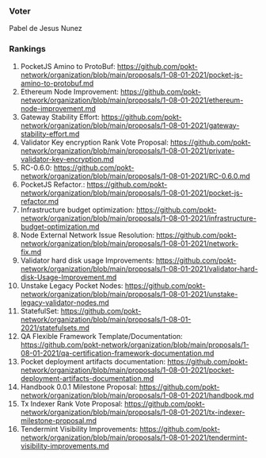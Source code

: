 ### Voter
Pabel de Jesus Nunez
### Rankings
1. PocketJS Amino to ProtoBuf: https://github.com/pokt-network/organization/blob/main/proposals/1-08-01-2021/pocket-js-amino-to-protobuf.md
2. Ethereum Node Improvement: https://github.com/pokt-network/organization/blob/main/proposals/1-08-01-2021/ethereum-node-improvement.md
3. Gateway Stability Effort: https://github.com/pokt-network/organization/blob/main/proposals/1-08-01-2021/gateway-stability-effort.md
4. Validator Key encryption Rank Vote Proposal: https://github.com/pokt-network/organization/blob/main/proposals/1-08-01-2021/private-validator-key-encryption.md
5. RC-0.6.0: https://github.com/pokt-network/organization/blob/main/proposals/1-08-01-2021/RC-0.6.0.md
6. PocketJS Refactor.: https://github.com/pokt-network/organization/blob/main/proposals/1-08-01-2021/pocket-js-refactor.md
7. Infrastructure budget optimization: https://github.com/pokt-network/organization/blob/main/proposals/1-08-01-2021/infrastructure-budget-optimization.md
8. Node External Network Issue Resolution: https://github.com/pokt-network/organization/blob/main/proposals/1-08-01-2021/network-fix.md
9. Validator hard disk usage Improvements: https://github.com/pokt-network/organization/blob/main/proposals/1-08-01-2021/validator-hard-disk-Usage-Improvement.md
10. Unstake Legacy Pocket Nodes: https://github.com/pokt-network/organization/blob/main/proposals/1-08-01-2021/unstake-legacy-validator-nodes.md
11. StatefulSet: https://github.com/pokt-network/organization/blob/main/proposals/1-08-01-2021/statefulsets.md
12. QA Flexible Framework Template/Documentation: https://github.com/pokt-network/organization/blob/main/proposals/1-08-01-2021/qa-certification-framework-documentation.md
13. Pocket deployment artifacts documentation: https://github.com/pokt-network/organization/blob/main/proposals/1-08-01-2021/pocket-deployment-artifacts-documentation.md
14. Handbook 0.0.1 Milestone Proposal: https://github.com/pokt-network/organization/blob/main/proposals/1-08-01-2021/handbook.md
15. Tx Indexer Rank Vote Proposal: https://github.com/pokt-network/organization/blob/main/proposals/1-08-01-2021/tx-indexer-milestone-proposal.md
16. Tendermint Visibility Improvements: https://github.com/pokt-network/organization/blob/main/proposals/1-08-01-2021/tendermint-visibility-improvements.md
